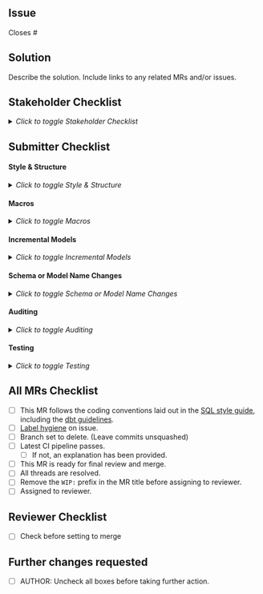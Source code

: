 <!---
  Use this template when making consequential changes to the `/transform` directory,
  including changes to dbt models, tests, seeds, and docs.
--->

## Issue
<!--- Link the Issue this MR closes --->
Closes #

## Solution

Describe the solution. Include links to any related MRs and/or issues.

## Stakeholder Checklist
<details>
<summary><i>Click to toggle Stakeholder Checklist</i></summary>
If you are the person who will be using this data and/or the dashboard it depends on, please fill out this section.

- [ ] Does the dbt model change provide the requested data? 
- [ ] Does the dbt model change provide accurate data?
</details>

## Submitter Checklist

#### Style & Structure
<details>
<summary><i>Click to toggle Style & Structure</i></summary>

- [ ] Field names should all be lowercased.
- [ ] Function names should all be capitalized.
- [ ] Ensure source tables/views are only referenced within [base models](https://about.gitlab.com/handbook/business-ops/data-team/platform/sql-style-guide/#base-models).
- [ ] All references to existing tables/views/sources (i.e. `{{ ref('...') }}` statements) should be placed in CTEs at the top of the file.
- [ ] If you are using [custom schemas](https://docs.getdbt.com/docs/using-custom-schemas) or modifying [materializations](https://docs.getdbt.com/docs/materializations), ensure these attributes are specified in the model.
</details>

#### Macros

<details>
<summary><i>Click to toggle Macros</i></summary>

  - [ ] Does this MR utilize [macros](https://docs.getdbt.com/docs/macros)?
  - [ ] This MR contains new macros. Follow the naming convention (file name matches macro name) and document in the macros.yml file
</details>
</details>

#### Incremental Models

<details>
<summary><i>Click to toggle Incremental Models</i></summary>

- [ ] Does this MR contain an [incremental model](https://docs.getdbt.com/docs/configuring-incremental-models#section-how-do-i-use-the-incremental-materialization-)?
  - [ ] If the MR adds/renames columns to a specific model, a `dbt run --full-refresh` will be needed after merging the MR. Please, add it to the Reviewer Checklist to warn them that this step is required.
</details>

#### Schema or Model Name Changes
<details>
<summary><i>Click to toggle Schema or Model Name Changes</i></summary>

- [ ] Does this MR change the **schema** or **model name** of any existing models?
  - [ ] Create an issue to change all existing periscope reporting to reference the new schema/name.
  - [ ] After merging, ensure the old model is dropped from snowflake. This can be done by creating an issue specifying the tables/models to be dropped and assiging to a snowflake admin. 
</details>

#### Auditing
<details>
<summary><i>Click to toggle Auditing</i></summary>
What are you using to audit your results are accurate If you have an existing report/dashboard/dataset as reference, please provide your query used to validate the results of your model changes. If this is the first iteration of a model or validation is otherwise out of scope, please provide additional context.

<details>
<summary> Paste query and results here </summary>

<pre><code>

Example: You might be looking at the count of opportunities before and after, if you're editing the opportunity model.

</code></pre>
</details>
</details>

#### Testing

<details>
<summary><i>Click to toggle Testing</i></summary>

- [ ] Every model should be [tested](https://docs.getdbt.com/docs/testing-and-documentation) AND documented in a `schema.yml` file. At minimum, unique, not nullable fields, and foreign key constraints should be tested, if applicable.
- [ ] Run the appropriate pipeline for the model changes in this MR
- [ ] If the periscope_query job failed, validate that the changes you've made don't affect the grain of the table or the expected output in Periscope.
- [ ] If you are on the Data Team, please paste the output of `dbt test` when run locally below. Any failing tests should be fixed or explained prior to requesting a review.

<details>
<summary> dbt test results </summary>

<pre><code>

Paste the results of dbt test here, including the command.

</code></pre>
</details>

**Which pipeline job do I run?** See our [handbook page](https://about.gitlab.com/handbook/business-ops/data-team/platform/ci-jobs/) on our CI jobs to better understand which job to run.
</details>

## All MRs Checklist
- [ ] This MR follows the coding conventions laid out in the [SQL style guide](https://about.gitlab.com/handbook/business-ops/data-team/platform/sql-style-guide/), including the [dbt guidelines](https://about.gitlab.com/handbook/business-ops/data-team/platform/sql-style-guide/#dbt-guidelines).
- [ ] [Label hygiene](https://about.gitlab.com/handbook/business-ops/data-team/how-we-work/#issue-labeling) on issue.
- [ ] Branch set to delete. (Leave commits unsquashed)
- [ ] Latest CI pipeline passes.
  - [ ] If not, an explanation has been provided.
- [ ] This MR is ready for final review and merge.
- [ ] All threads are resolved.
- [ ] Remove the `WIP:` prefix in the MR title before assigning to reviewer.
- [ ] Assigned to reviewer.

## Reviewer Checklist
- [ ]  Check before setting to merge

## Further changes requested
* [ ]  AUTHOR: Uncheck all boxes before taking further action.

